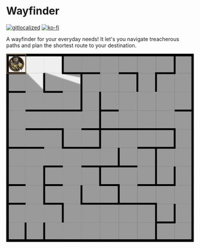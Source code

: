 # Wayfinder

[![gitlocalized](https://gitlocalize.com/repo/9859/whole_project/badge.svg)](https://gitlocalize.com/repo/9859?utm_source=badge)
[![ko-fi](https://img.shields.io/badge/Support%20me%20on%20Ko--fi-FF5E5B?logo=ko-fi&logoColor=FFFFFF)](https://ko-fi.com/7h3laughingman)

A wayfinder for your everyday needs! It let's you navigate treacherous paths and plan the shortest route to your destination.

![Wayfinder Example](https://github.com/7H3LaughingMan/wayfinder/raw/refs/heads/main/toolclips/pathfinding.webp)
